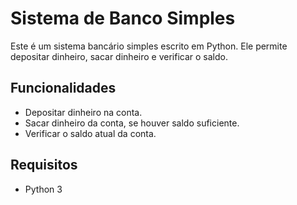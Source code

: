 # Sistema de Banco Simples

Este é um sistema bancário simples escrito em Python. Ele permite depositar dinheiro, sacar dinheiro e verificar o saldo.

## Funcionalidades

- Depositar dinheiro na conta.
- Sacar dinheiro da conta, se houver saldo suficiente.
- Verificar o saldo atual da conta.

## Requisitos

- Python 3

